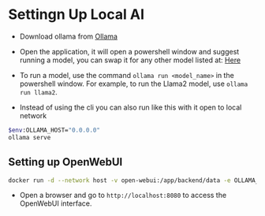 # Settingn Up Local AI

- Download ollama from [Ollama](https://ollama.com/download)

- Open the application, it will open a powershell window and suggest running a model, you can swap it for any other model listed at: [Here](https://ollama.com/library)
- To run a model, use the command `ollama run <model_name>` in the powershell window. For example, to run the Llama2 model, use `ollama run llama2`.
- Instead of using the cli you can also run like this with it open to local network

```bash
$env:OLLAMA_HOST="0.0.0.0"
ollama serve
```

## Setting up OpenWebUI

```bash
docker run -d --network host -v open-webui:/app/backend/data -e OLLAMA_BASE_URL=http://localhost:11434 --name open-webui --restart always ghcr.io/open-webui/open-webui:latest
```

- Open a browser and go to `http://localhost:8080` to access the OpenWebUI interface.
